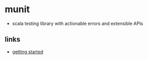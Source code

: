 # munit

- scala testing library with actionable errors and extensible APIs

## links

- [getting started](https://scalameta.org/munit/docs/getting-started.html)
